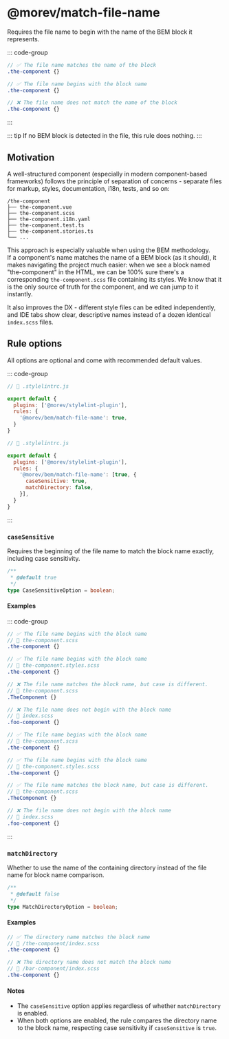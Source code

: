 # @morev/match-file-name

Requires the file name to begin with the name of the BEM block it represents.

::: code-group

```scss [the-component.scss]
// ✅ The file name matches the name of the block
.the-component {}
```

```scss [the-component.styles.scss]
// ✅ The file name begins with the block name
.the-component {}
```

```scss [index.scss]
// ❌ The file name does not match the name of the block
.the-component {}
```

:::

::: tip
If no BEM block is detected in the file, this rule does nothing.
:::

## Motivation

A well-structured component (especially in modern component-based frameworks)
follows the principle of separation of concerns - separate files for markup,
styles, documentation, i18n, tests, and so on:

```sh{3}
/the-component
├── the-component.vue
├── the-component.scss
├── the-component.i18n.yaml
├── the-component.test.ts
├── the-component.stories.ts
└── ...
```

This approach is especially valuable when using the BEM methodology. \
If a component's name matches the name of a BEM block (as it should),
it makes navigating the project much easier: when we see a block named "the-component" in the HTML,
we can be 100% sure there's a corresponding `the-component.scss` file containing its styles.
We know that it is the only source of truth for the component, and we can jump to it instantly.

It also improves the DX - different style files can be edited independently,
and IDE tabs show clear, descriptive names instead of a dozen identical `index.scss` files.

## Rule options

All options are optional and come with recommended default values.

::: code-group

```js [Enabling a rule without options]
// 📄 .stylelintrc.js

export default {
  plugins: ['@morev/stylelint-plugin'],
  rules: {
    '@morev/bem/match-file-name': true,
  }
}
```

```js [Enabling a rule with options]
// 📄 .stylelintrc.js

export default {
  plugins: ['@morev/stylelint-plugin'],
  rules: {
    '@morev/bem/match-file-name': [true, {
      caseSensitive: true,
      matchDirectory: false,
    }],
  }
}
```

:::

### `caseSensitive`

Requires the beginning of the file name to match the block name exactly, including case sensitivity.

```ts
/**
 * @default true
 */
type CaseSensitiveOption = boolean;
```

#### Examples

::: code-group

```scss [caseSensitive: true (default)]
// ✅ The file name begins with the block name
// 📄 the-component.scss
.the-component {}

// ✅ The file name begins with the block name
// 📄 the-component.styles.scss
.the-component {}

// ❌ The file name matches the block name, but case is different.
// 📄 the-component.scss
.TheComponent {}

// ❌ The file name does not begin with the block name
// 📄 index.scss
.foo-component {}
```

```scss [caseSensitive: false]
// ✅ The file name begins with the block name
// 📄 the-component.scss
.the-component {}

// ✅ The file name begins with the block name
// 📄 the-component.styles.scss
.the-component {}

// ✅ The file name matches the block name, but case is different.
// 📄 the-component.scss
.TheComponent {}

// ❌ The file name does not begin with the block name
// 📄 index.scss
.foo-component {}
```

:::

### `matchDirectory`

Whether to use the name of the containing directory instead of the file name for block name comparison.

```ts
/**
 * @default false
 */
type MatchDirectoryOption = boolean;
```

#### Examples

```scss
// ✅ The directory name matches the block name
// 📄 /the-component/index.scss
.the-component {}

// ❌ The directory name does not match the block name
// 📄 /bar-component/index.scss
.the-component {}
```

#### Notes

* The `caseSensitive` option applies regardless of whether `matchDirectory` is enabled.
* When both options are enabled, the rule compares the directory name to the block name,
  respecting case sensitivity if `caseSensitive` is `true`.
